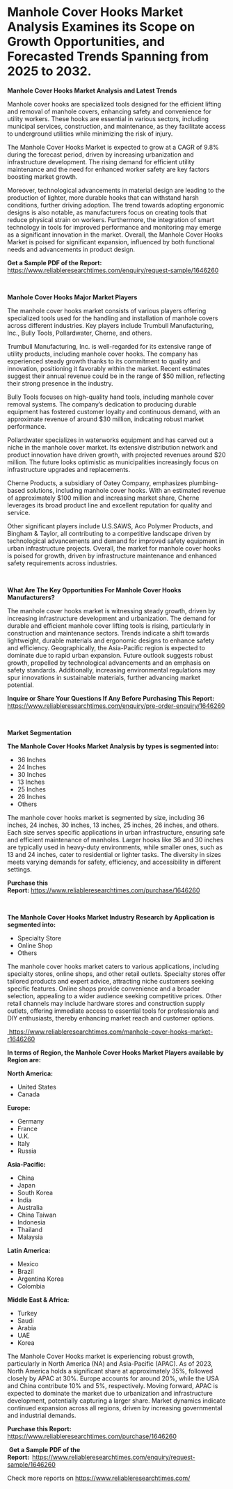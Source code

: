 <p><h1>Manhole Cover Hooks Market Analysis Examines its Scope on Growth Opportunities, and Forecasted Trends Spanning from 2025 to 2032.</h1></p><p><strong>Manhole Cover Hooks Market Analysis and Latest Trends</strong></p>
<p><p>Manhole cover hooks are specialized tools designed for the efficient lifting and removal of manhole covers, enhancing safety and convenience for utility workers. These hooks are essential in various sectors, including municipal services, construction, and maintenance, as they facilitate access to underground utilities while minimizing the risk of injury. </p><p>The Manhole Cover Hooks Market is expected to grow at a CAGR of 9.8% during the forecast period, driven by increasing urbanization and infrastructure development. The rising demand for efficient utility maintenance and the need for enhanced worker safety are key factors boosting market growth. </p><p>Moreover, technological advancements in material design are leading to the production of lighter, more durable hooks that can withstand harsh conditions, further driving adoption. The trend towards adopting ergonomic designs is also notable, as manufacturers focus on creating tools that reduce physical strain on workers. Furthermore, the integration of smart technology in tools for improved performance and monitoring may emerge as a significant innovation in the market. Overall, the Manhole Cover Hooks Market is poised for significant expansion, influenced by both functional needs and advancements in product design.</p></p>
<p><strong>Get a Sample PDF of the Report:&nbsp;</strong> <a href="https://www.reliableresearchtimes.com/enquiry/request-sample/1646260?utm_campaign=2267&utm_medium=2&utm_source=Github&utm_content=ia&utm_term=05042025&utm_id=manhole-cover-hooks">https://www.reliableresearchtimes.com/enquiry/request-sample/1646260</a></p>
<p>&nbsp;</p>
<p><strong>Manhole Cover Hooks Major Market Players</strong></p>
<p><p>The manhole cover hooks market consists of various players offering specialized tools used for the handling and installation of manhole covers across different industries. Key players include Trumbull Manufacturing, Inc., Bully Tools, Pollardwater, Cherne, and others.</p><p>Trumbull Manufacturing, Inc. is well-regarded for its extensive range of utility products, including manhole cover hooks. The company has experienced steady growth thanks to its commitment to quality and innovation, positioning it favorably within the market. Recent estimates suggest their annual revenue could be in the range of $50 million, reflecting their strong presence in the industry.</p><p>Bully Tools focuses on high-quality hand tools, including manhole cover removal systems. The company’s dedication to producing durable equipment has fostered customer loyalty and continuous demand, with an approximate revenue of around $30 million, indicating robust market performance.</p><p>Pollardwater specializes in waterworks equipment and has carved out a niche in the manhole cover market. Its extensive distribution network and product innovation have driven growth, with projected revenues around $20 million. The future looks optimistic as municipalities increasingly focus on infrastructure upgrades and replacements.</p><p>Cherne Products, a subsidiary of Oatey Company, emphasizes plumbing-based solutions, including manhole cover hooks. With an estimated revenue of approximately $100 million and increasing market share, Cherne leverages its broad product line and excellent reputation for quality and service.</p><p>Other significant players include U.S.SAWS, Aco Polymer Products, and Bingham & Taylor, all contributing to a competitive landscape driven by technological advancements and demand for improved safety equipment in urban infrastructure projects. Overall, the market for manhole cover hooks is poised for growth, driven by infrastructure maintenance and enhanced safety requirements across industries.</p></p>
<p>&nbsp;</p>
<p><strong>What Are The Key Opportunities For Manhole Cover Hooks Manufacturers?</strong></p>
<p><p>The manhole cover hooks market is witnessing steady growth, driven by increasing infrastructure development and urbanization. The demand for durable and efficient manhole cover lifting tools is rising, particularly in construction and maintenance sectors. Trends indicate a shift towards lightweight, durable materials and ergonomic designs to enhance safety and efficiency. Geographically, the Asia-Pacific region is expected to dominate due to rapid urban expansion. Future outlook suggests robust growth, propelled by technological advancements and an emphasis on safety standards. Additionally, increasing environmental regulations may spur innovations in sustainable materials, further advancing market potential.</p></p>
<p><strong>Inquire or Share Your Questions If Any Before Purchasing This Report:</strong> <a href="https://www.reliableresearchtimes.com/enquiry/pre-order-enquiry/1646260?utm_campaign=2267&utm_medium=2&utm_source=Github&utm_content=ia&utm_term=05042025&utm_id=manhole-cover-hooks">https://www.reliableresearchtimes.com/enquiry/pre-order-enquiry/1646260</a></p>
<p>&nbsp;</p>
<p><strong>Market Segmentation</strong></p>
<p><strong>The Manhole Cover Hooks Market Analysis by types is segmented into:</strong></p>
<p><ul><li>36 Inches</li><li>24 Inches</li><li>30 Inches</li><li>13 Inches</li><li>25 Inches</li><li>26 Inches</li><li>Others</li></ul></p>
<p><p>The manhole cover hooks market is segmented by size, including 36 inches, 24 inches, 30 inches, 13 inches, 25 inches, 26 inches, and others. Each size serves specific applications in urban infrastructure, ensuring safe and efficient maintenance of manholes. Larger hooks like 36 and 30 inches are typically used in heavy-duty environments, while smaller ones, such as 13 and 24 inches, cater to residential or lighter tasks. The diversity in sizes meets varying demands for safety, efficiency, and accessibility in different settings.</p></p>
<p><strong>Purchase this Report:&nbsp;</strong><a href="https://www.reliableresearchtimes.com/purchase/1646260?utm_campaign=2267&utm_medium=2&utm_source=Github&utm_content=ia&utm_term=05042025&utm_id=manhole-cover-hooks">https://www.reliableresearchtimes.com/purchase/1646260</a></p>
<p>&nbsp;</p>
<p><strong>The Manhole Cover Hooks Market Industry Research by Application is segmented into:</strong></p>
<p><ul><li>Specialty Store</li><li>Online Shop</li><li>Others</li></ul></p>
<p><p>The manhole cover hooks market caters to various applications, including specialty stores, online shops, and other retail outlets. Specialty stores offer tailored products and expert advice, attracting niche customers seeking specific features. Online shops provide convenience and a broader selection, appealing to a wider audience seeking competitive prices. Other retail channels may include hardware stores and construction supply outlets, offering immediate access to essential tools for professionals and DIY enthusiasts, thereby enhancing market reach and customer options.</p></p>
<p><a href="https://www.reliableresearchtimes.com/manhole-cover-hooks-market-r1646260?utm_campaign=2267&utm_medium=2&utm_source=Github&utm_content=ia&utm_term=05042025&utm_id=manhole-cover-hooks">&nbsp;https://www.reliableresearchtimes.com/manhole-cover-hooks-market-r1646260</a></p>
<p><strong>In terms of Region, the Manhole Cover Hooks Market Players available by Region are:</strong></p>
<p>
    <p> <strong> North America: </strong>
        <ul>
            <li>United States</li>
            <li>Canada</li>
        </ul>
        </p> 
    <p> <strong> Europe: </strong>
        <ul>
            <li>Germany</li>
            <li>France</li>
            <li>U.K.</li>
            <li>Italy</li>
            <li>Russia</li>
        </ul>
        </p> 
    <p> <strong> Asia-Pacific: </strong>
        <ul>
            <li>China</li>
            <li>Japan</li>
            <li>South Korea</li>
            <li>India</li>
            <li>Australia</li>
            <li>China Taiwan</li>
            <li>Indonesia</li>
            <li>Thailand</li>
            <li>Malaysia</li>
        </ul>
        </p> 
    <p> <strong> Latin America: </strong>
        <ul>
            <li>Mexico</li>
            <li>Brazil</li>
            <li>Argentina Korea</li>
            <li>Colombia</li>
        </ul>
        </p> 
    <p> <strong> Middle East & Africa: </strong>
        <ul>
            <li>Turkey</li>
            <li>Saudi</li>
            <li>Arabia</li>
            <li>UAE</li>
            <li>Korea</li>
        </ul>
    </p>
    </p>
<p><p>The Manhole Cover Hooks market is experiencing robust growth, particularly in North America (NA) and Asia-Pacific (APAC). As of 2023, North America holds a significant share at approximately 35%, followed closely by APAC at 30%. Europe accounts for around 20%, while the USA and China contribute 10% and 5%, respectively. Moving forward, APAC is expected to dominate the market due to urbanization and infrastructure development, potentially capturing a larger share. Market dynamics indicate continued expansion across all regions, driven by increasing governmental and industrial demands.</p></p>
<p><strong>Purchase this Report: </strong><a href="https://www.reliableresearchtimes.com/purchase/1646260?utm_campaign=2267&utm_medium=2&utm_source=Github&utm_content=ia&utm_term=05042025&utm_id=manhole-cover-hooks">https://www.reliableresearchtimes.com/purchase/1646260</a></p>
<p>&nbsp;<strong>Get a Sample PDF of the Report:&nbsp;&nbsp;</strong><a href="https://www.reliableresearchtimes.com/enquiry/request-sample/1646260?utm_campaign=2267&utm_medium=2&utm_source=Github&utm_content=ia&utm_term=05042025&utm_id=manhole-cover-hooks">https://www.reliableresearchtimes.com/enquiry/request-sample/1646260</a></p>
<p><strong></strong></p>
<p>Check more reports on <a href="https://www.reliableresearchtimes.com/?utm_campaign=2267&utm_medium=2&utm_source=Github&utm_content=ia&utm_term=05042025&utm_id=manhole-cover-hooks">https://www.reliableresearchtimes.com/</a></p>